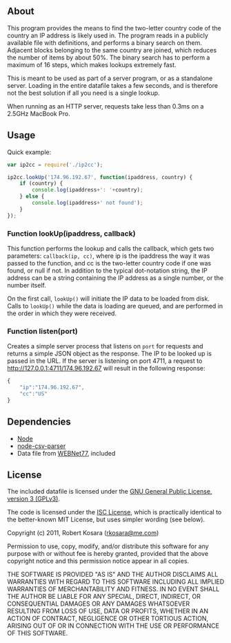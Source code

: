 ## About

This program provides the means to find the two-letter country code of the country an IP address is likely used in. The program reads in a publicly available file with definitions, and performs a binary search on them. Adjacent blocks belonging to the same country are joined, which reduces the number of items by about 50%. The binary search has to perform a maximum of 16 steps, which makes lookups extremely fast.

This is meant to be used as part of a server program, or as a standalone server. Loading in the entire datafile takes a few seconds, and is therefore not the best solution if all you need is a single lookup.

When running as an HTTP server, requests take less than 0.3ms on a 2.5GHz MacBook Pro.

## Usage

Quick example:

```javascript
var ip2cc = require('./ip2cc');

ip2cc.lookUp('174.96.192.67', function(ipaddress, country) {
	if (country) {
		console.log(ipaddress+': '+country);
	} else {
		console.log(ipaddress+' not found');
	}
});
```

### Function lookUp(ipaddress, callback)

This function performs the lookup and calls the callback, which gets two parameters: `callback(ip, cc)`, where ip is the ipaddress the way it was passed to the function, and cc is the two-letter country code if one was found, or null if not. In addition to the typical dot-notation string, the IP address can be a string containing the IP address as a single number, or the number itself.

On the first call, `lookUp()` will initiate the IP data to be loaded from disk. Calls to `lookUp()` while the data is loading are queued, and are performed in the order in which they were received.

### Function listen(port)

Creates a simple server process that listens on `port` for requests and returns a simple JSON object as the response. The IP to be looked up is passed in the URL. If the server is listening on port 4711, a request to http://127.0.0.1:4711/174.96.192.67 will result in the following response:

```javascript
{
	"ip":"174.96.192.67",
	"cc":"US"
}
```

## Dependencies

* [Node](http://nodejs.org/)
* [node-csv-parser](https://github.com/wdavidw/node-csv-parser)
* Data file from [WEBNet77](http://software77.net/geo-ip/), included

## License

The included datafile is licensed under the [GNU General Public License, version 3 (GPLv3)](http://www.gnu.org/licenses/quick-guide-gplv3.html).

The code is licensed under the [ISC License](http://www.opensource.org/licenses/isc-license), which is practically identical to the better-known MIT License, but uses simpler wording (see below).

Copyright (c) 2011, Robert Kosara (rkosara@me.com)

Permission to use, copy, modify, and/or distribute this software for any
purpose with or without fee is hereby granted, provided that the above
copyright notice and this permission notice appear in all copies.

THE SOFTWARE IS PROVIDED "AS IS" AND THE AUTHOR DISCLAIMS ALL WARRANTIES
WITH REGARD TO THIS SOFTWARE INCLUDING ALL IMPLIED WARRANTIES OF
MERCHANTABILITY AND FITNESS. IN NO EVENT SHALL THE AUTHOR BE LIABLE FOR
ANY SPECIAL, DIRECT, INDIRECT, OR CONSEQUENTIAL DAMAGES OR ANY DAMAGES
WHATSOEVER RESULTING FROM LOSS OF USE, DATA OR PROFITS, WHETHER IN AN
ACTION OF CONTRACT, NEGLIGENCE OR OTHER TORTIOUS ACTION, ARISING OUT OF
OR IN CONNECTION WITH THE USE OR PERFORMANCE OF THIS SOFTWARE.